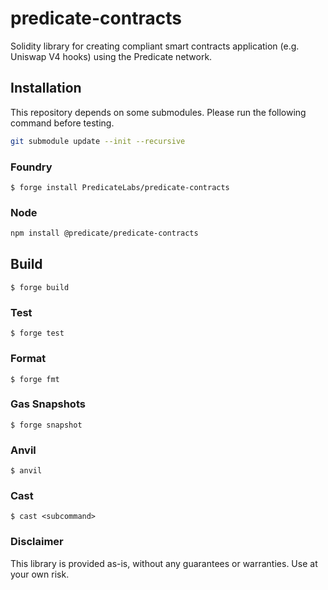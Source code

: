 # predicate-contracts 

Solidity library for creating compliant smart contracts application (e.g. Uniswap V4 hooks) using the Predicate network.

## Installation

This repository depends on some submodules. Please run the following command before testing. 

```bash
git submodule update --init --recursive
```

### Foundry 

```shell
$ forge install PredicateLabs/predicate-contracts 
```

### Node

```bash
npm install @predicate/predicate-contracts
```


## Build

```shell
$ forge build
```

### Test

```shell
$ forge test
```

### Format

```shell
$ forge fmt
```

### Gas Snapshots

```shell
$ forge snapshot
```

### Anvil

```shell
$ anvil
```

### Cast

```shell
$ cast <subcommand>
```

### Disclaimer 

This library is provided as-is, without any guarantees or warranties. Use at your own risk.
